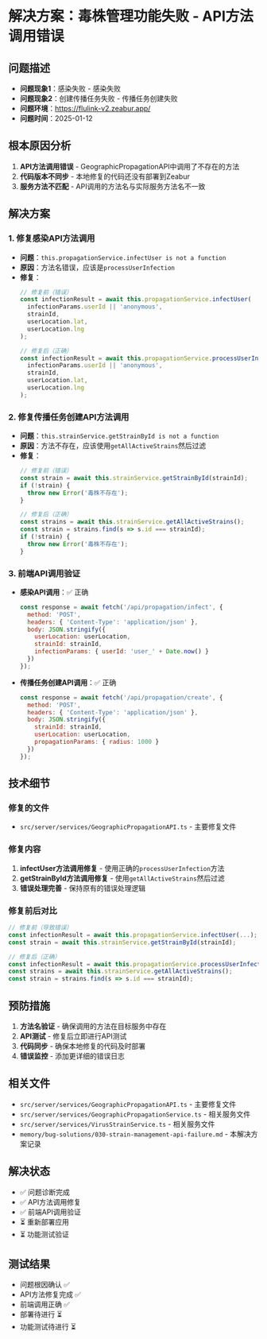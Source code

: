 # 解决方案：毒株管理功能失败 - API方法调用错误

## 问题描述
- **问题现象1**：感染失败 - 感染失败
- **问题现象2**：创建传播任务失败 - 传播任务创建失败
- **问题环境**：https://flulink-v2.zeabur.app/
- **问题时间**：2025-01-12

## 根本原因分析
1. **API方法调用错误** - GeographicPropagationAPI中调用了不存在的方法
2. **代码版本不同步** - 本地修复的代码还没有部署到Zeabur
3. **服务方法不匹配** - API调用的方法名与实际服务方法名不一致

## 解决方案
### 1. 修复感染API方法调用
- **问题**：`this.propagationService.infectUser is not a function`
- **原因**：方法名错误，应该是`processUserInfection`
- **修复**：
  ```typescript
  // 修复前（错误）
  const infectionResult = await this.propagationService.infectUser(
    infectionParams.userId || 'anonymous',
    strainId,
    userLocation.lat,
    userLocation.lng
  );
  
  // 修复后（正确）
  const infectionResult = await this.propagationService.processUserInfection(
    infectionParams.userId || 'anonymous',
    strainId,
    userLocation.lat,
    userLocation.lng
  );
  ```

### 2. 修复传播任务创建API方法调用
- **问题**：`this.strainService.getStrainById is not a function`
- **原因**：方法不存在，应该使用`getAllActiveStrains`然后过滤
- **修复**：
  ```typescript
  // 修复前（错误）
  const strain = await this.strainService.getStrainById(strainId);
  if (!strain) {
    throw new Error('毒株不存在');
  }
  
  // 修复后（正确）
  const strains = await this.strainService.getAllActiveStrains();
  const strain = strains.find(s => s.id === strainId);
  if (!strain) {
    throw new Error('毒株不存在');
  }
  ```

### 3. 前端API调用验证
- **感染API调用**：✅ 正确
  ```javascript
  const response = await fetch('/api/propagation/infect', {
    method: 'POST',
    headers: { 'Content-Type': 'application/json' },
    body: JSON.stringify({
      userLocation: userLocation,
      strainId: strainId,
      infectionParams: { userId: 'user_' + Date.now() }
    })
  });
  ```
  
- **传播任务创建API调用**：✅ 正确
  ```javascript
  const response = await fetch('/api/propagation/create', {
    method: 'POST',
    headers: { 'Content-Type': 'application/json' },
    body: JSON.stringify({
      strainId: strainId,
      userLocation: userLocation,
      propagationParams: { radius: 1000 }
    })
  });
  ```

## 技术细节
### 修复的文件
- `src/server/services/GeographicPropagationAPI.ts` - 主要修复文件

### 修复内容
1. **infectUser方法调用修复** - 使用正确的`processUserInfection`方法
2. **getStrainById方法调用修复** - 使用`getAllActiveStrains`然后过滤
3. **错误处理完善** - 保持原有的错误处理逻辑

### 修复前后对比
```typescript
// 修复前（导致错误）
const infectionResult = await this.propagationService.infectUser(...);
const strain = await this.strainService.getStrainById(strainId);

// 修复后（正确）
const infectionResult = await this.propagationService.processUserInfection(...);
const strains = await this.strainService.getAllActiveStrains();
const strain = strains.find(s => s.id === strainId);
```

## 预防措施
1. **方法名验证** - 确保调用的方法在目标服务中存在
2. **API测试** - 修复后立即进行API测试
3. **代码同步** - 确保本地修复的代码及时部署
4. **错误监控** - 添加更详细的错误日志

## 相关文件
- `src/server/services/GeographicPropagationAPI.ts` - 主要修复文件
- `src/server/services/GeographicPropagationService.ts` - 相关服务文件
- `src/server/services/VirusStrainService.ts` - 相关服务文件
- `memory/bug-solutions/030-strain-management-api-failure.md` - 本解决方案记录

## 解决状态
- ✅ 问题诊断完成
- ✅ API方法调用修复
- ✅ 前端API调用验证
- ⏳ 重新部署应用
- ⏳ 功能测试验证

## 测试结果
- 问题根因确认 ✅
- API方法修复完成 ✅
- 前端调用正确 ✅
- 部署待进行 ⏳
- 功能测试待进行 ⏳
